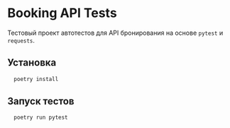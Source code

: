 # Booking API Tests

Тестовый проект автотестов для API бронирования на основе `pytest` и `requests`.

## Установка

```bash
  poetry install
```

## Запуск тестов

```bash
  poetry run pytest
```